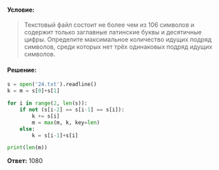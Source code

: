 #### Условие:
> Текстовый файл состоит не более чем из 106 символов и содержит только заглавные латинские буквы и десятичные цифры. Определите максимальное количество идущих подряд символов, среди которых нет трёх одинаковых подряд идущих символов. 

#### Решение:
```python
s = open('24.txt').readline()
k = m = s[0]+s[1]

for i in range(2, len(s)):
    if not (s[i-2] == s[i-1] == s[i]):
        k += s[i]
        m = max(m, k, key=len)
    else:
        k = s[i-1]+s[i]

print(len(m))
```

**Ответ:** 1080

